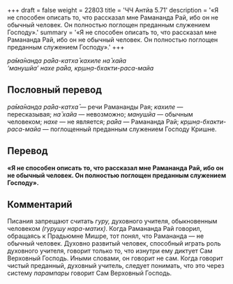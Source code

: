 +++
draft = false
weight = 22803
title = 'ЧЧ Антйа 5.71'
description = '«Я не способен описать то, что рассказал мне Рамананда Рай, ибо он не обычный человек. Он полностью поглощен преданным служением Господу».'
summary = '«Я не способен описать то, что рассказал мне Рамананда Рай, ибо он не обычный человек. Он полностью поглощен преданным служением Господу».'
+++

_ра̄ма̄нанда ра̄йа-катха̄ кахиле на̄ хайа  
‘манушйа’ нахе ра̄йа, кр̣шн̣а-бхакти-раса-майа_

## Пословный перевод

_ра̄ма̄нанда_ _ра̄йа_\-_катха̄_ — речи Рамананды Рая; _кахиле_ — пересказывая; _на̄_ _хайа_ — невозможно; _манушйа_ — обычным человеком; _нахе_ — не является; _ра̄йа_ — Рамананда Рай; _кр̣шн̣а_\-_бхакти_\-_раса_\-_майа_ — поглощенный преданным служением Господу Кришне.

## Перевод

**«Я не способен описать то, что рассказал мне Рамананда Рай, ибо он не обычный человек. Он полностью поглощен преданным служением Господу».**

## Комментарий

Писания запрещают считать _гуру,_ духовного учителя, обыкновенным человеком _(гурушу нара-матих̣)_. Когда Рамананда Рай говорил, обращаясь к Прадьюмне Мишре, тот понял, что Рамананда — не обычный человек. Духовно развитый человек, способный играть роль духовного учителя, говорит только то, что изнутри ему диктует Сам Верховный Господь. Иными словами, он говорит не сам. Когда говорит чистый преданный, духовный учитель, следует понимать, что это через систему _парампары_ говорит Сам Верховный Господь.
